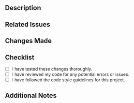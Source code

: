 ## Description

<!-- Provide a brief description of the changes being made in this pull request. -->

## Related Issues

<!-- List any related issues or pull requests that are being resolved or addressed by this pull request.

Example:
Closes #issue_number

Replace issue_number with the issue number to mark it -->

## Changes Made

<!-- Describe the changes that were made in this pull request. Be as detailed as possible. -->

## Checklist

<!-- Please check off the following items before submitting your pull request: 

Example:
- [x] I have checked this box

Simply put an "x" between the brackets like here to check it -->

- [ ] I have tested these changes thoroughly.
- [ ] I have reviewed my code for any potential errors or issues.
- [ ] I have followed the code style guidelines for this project.

## Additional Notes

<!-- Provide any additional information or notes that may be helpful in reviewing this pull request. -->